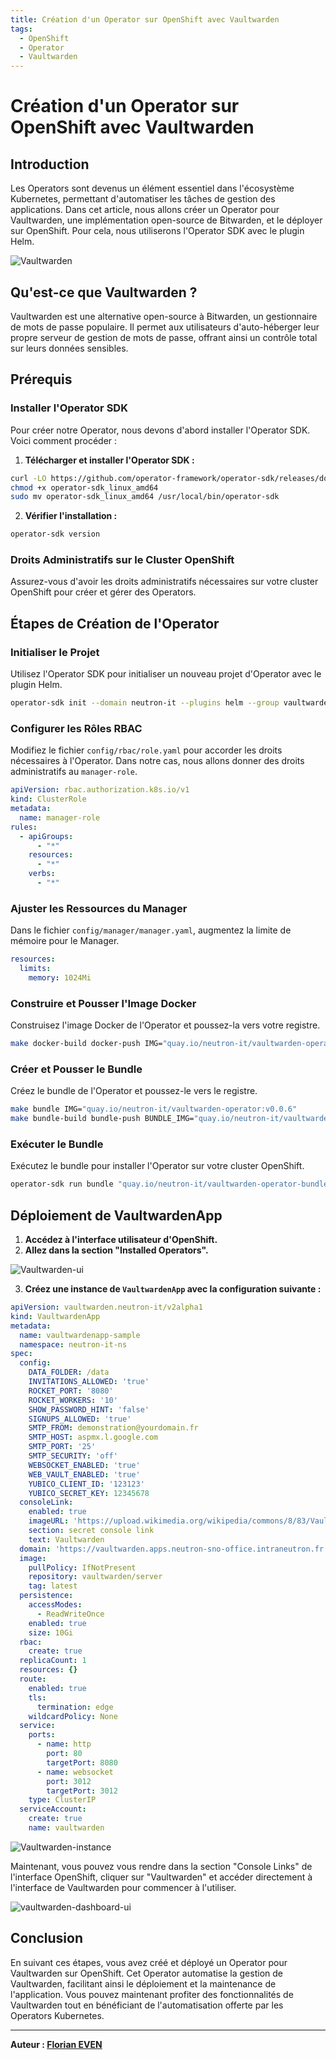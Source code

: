 ```yaml
---
title: Création d'un Operator sur OpenShift avec Vaultwarden
tags:
  - OpenShift
  - Operator
  - Vaultwarden
---
```


# Création d'un Operator sur OpenShift avec Vaultwarden

## Introduction

Les Operators sont devenus un élément essentiel dans l'écosystème Kubernetes, permettant d'automatiser les tâches de gestion des applications. Dans cet article, nous allons créer un Operator pour Vaultwarden, une implémentation open-source de Bitwarden, et le déployer sur OpenShift. Pour cela, nous utiliserons l'Operator SDK avec le plugin Helm.

![Vaultwarden](./img/vaultwarden-dashboard-ui.png)

## Qu'est-ce que Vaultwarden ?

Vaultwarden est une alternative open-source à Bitwarden, un gestionnaire de mots de passe populaire. Il permet aux utilisateurs d'auto-héberger leur propre serveur de gestion de mots de passe, offrant ainsi un contrôle total sur leurs données sensibles.

## Prérequis

### Installer l'Operator SDK

Pour créer notre Operator, nous devons d'abord installer l'Operator SDK. Voici comment procéder :

1. **Télécharger et installer l'Operator SDK :**

```bash
curl -LO https://github.com/operator-framework/operator-sdk/releases/download/v1.25.0/operator-sdk_linux_amd64
chmod +x operator-sdk_linux_amd64
sudo mv operator-sdk_linux_amd64 /usr/local/bin/operator-sdk
```

2. **Vérifier l'installation :**

```bash
operator-sdk version
```

### Droits Administratifs sur le Cluster OpenShift

Assurez-vous d'avoir les droits administratifs nécessaires sur votre cluster OpenShift pour créer et gérer des Operators.

## Étapes de Création de l'Operator

### Initialiser le Projet

Utilisez l'Operator SDK pour initialiser un nouveau projet d'Operator avec le plugin Helm.

```bash
operator-sdk init --domain neutron-it --plugins helm --group vaultwarden --version v2alpha1 --kind VaultwardenApp --helm-chart=../vaultwarden-helm
```

### Configurer les Rôles RBAC

Modifiez le fichier `config/rbac/role.yaml` pour accorder les droits nécessaires à l'Operator. Dans notre cas, nous allons donner des droits administratifs au `manager-role`.

```yaml
apiVersion: rbac.authorization.k8s.io/v1
kind: ClusterRole
metadata:
  name: manager-role
rules:
  - apiGroups:
      - "*"
    resources:
      - "*"
    verbs:
      - "*"
```

### Ajuster les Ressources du Manager

Dans le fichier `config/manager/manager.yaml`, augmentez la limite de mémoire pour le Manager.

```yaml
resources:
  limits:
    memory: 1024Mi
```

### Construire et Pousser l'Image Docker

Construisez l'image Docker de l'Operator et poussez-la vers votre registre.

```bash
make docker-build docker-push IMG="quay.io/neutron-it/vaultwarden-operator:v0.0.6"
```

### Créer et Pousser le Bundle

Créez le bundle de l'Operator et poussez-le vers le registre.

```bash
make bundle IMG="quay.io/neutron-it/vaultwarden-operator:v0.0.6"
make bundle-build bundle-push BUNDLE_IMG="quay.io/neutron-it/vaultwarden-operator-bundle:v0.0.6" IMG="quay.io/neutron-it/vaultwarden-operator:v0.0.6"
```

### Exécuter le Bundle

Exécutez le bundle pour installer l'Operator sur votre cluster OpenShift.

```bash
operator-sdk run bundle "quay.io/neutron-it/vaultwarden-operator-bundle:v0.0.6"
```

## Déploiement de VaultwardenApp

1. **Accédez à l'interface utilisateur d'OpenShift.**
2. **Allez dans la section "Installed Operators".**

![Vaultwarden-ui](./img/vaultwarden-ui.png)

3. **Créez une instance de `VaultwardenApp` avec la configuration suivante :**

```yaml
apiVersion: vaultwarden.neutron-it/v2alpha1
kind: VaultwardenApp
metadata:
  name: vaultwardenapp-sample
  namespace: neutron-it-ns
spec:
  config:
    DATA_FOLDER: /data
    INVITATIONS_ALLOWED: 'true'
    ROCKET_PORT: '8080'
    ROCKET_WORKERS: '10'
    SHOW_PASSWORD_HINT: 'false'
    SIGNUPS_ALLOWED: 'true'
    SMTP_FROM: demonstration@yourdomain.fr
    SMTP_HOST: aspmx.l.google.com
    SMTP_PORT: '25'
    SMTP_SECURITY: 'off'
    WEBSOCKET_ENABLED: 'true'
    WEB_VAULT_ENABLED: 'true'
    YUBICO_CLIENT_ID: '123123'
    YUBICO_SECRET_KEY: 12345678
  consoleLink:
    enabled: true
    imageURL: 'https://upload.wikimedia.org/wikipedia/commons/8/83/Vaultwarden_icon.svg'
    section: secret console link
    text: Vaultwarden
  domain: 'https://vaultwarden.apps.neutron-sno-office.intraneutron.fr'
  image:
    pullPolicy: IfNotPresent
    repository: vaultwarden/server
    tag: latest
  persistence:
    accessModes:
      - ReadWriteOnce
    enabled: true
    size: 10Gi
  rbac:
    create: true
  replicaCount: 1
  resources: {}
  route:
    enabled: true
    tls:
      termination: edge
    wildcardPolicy: None
  service:
    ports:
      - name: http
        port: 80
        targetPort: 8080
      - name: websocket
        port: 3012
        targetPort: 3012
    type: ClusterIP
  serviceAccount:
    create: true
    name: vaultwarden
```

![Vaultwarden-instance](./img/vaultwarden-instance.png)

Maintenant, vous pouvez vous rendre dans la section "Console Links" de l'interface OpenShift, cliquer sur "Vaultwarden" et accéder directement à l'interface de Vaultwarden pour commencer à l'utiliser.

![vaultwarden-dashboard-ui](./img/vaultwarden-dashboard-ui.png)

## Conclusion

En suivant ces étapes, vous avez créé et déployé un Operator pour Vaultwarden sur OpenShift. Cet Operator automatise la gestion de Vaultwarden, facilitant ainsi le déploiement et la maintenance de l'application. Vous pouvez maintenant profiter des fonctionnalités de Vaultwarden tout en bénéficiant de l'automatisation offerte par les Operators Kubernetes.

---

**Auteur : [Florian EVEN](https://www.linkedin.com/in/florian-even/)**

